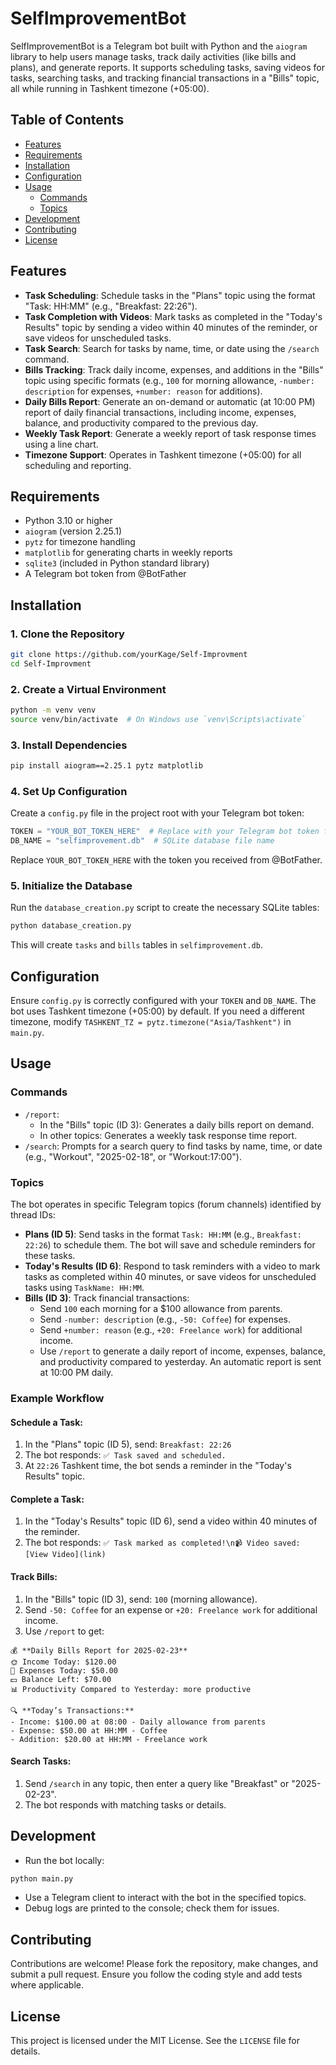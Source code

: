 # SelfImprovementBot

SelfImprovementBot is a Telegram bot built with Python and the `aiogram` library to help users manage tasks, track daily activities (like bills and plans), and generate reports. It supports scheduling tasks, saving videos for tasks, searching tasks, and tracking financial transactions in a "Bills" topic, all while running in Tashkent timezone (+05:00).

## Table of Contents
- [Features](#features)
- [Requirements](#requirements)
- [Installation](#installation)
- [Configuration](#configuration)
- [Usage](#usage)
  - [Commands](#commands)
  - [Topics](#topics)
- [Development](#development)
- [Contributing](#contributing)
- [License](#license)

## Features
- **Task Scheduling**: Schedule tasks in the "Plans" topic using the format "Task: HH:MM" (e.g., "Breakfast: 22:26").
- **Task Completion with Videos**: Mark tasks as completed in the "Today's Results" topic by sending a video within 40 minutes of the reminder, or save videos for unscheduled tasks.
- **Task Search**: Search for tasks by name, time, or date using the `/search` command.
- **Bills Tracking**: Track daily income, expenses, and additions in the "Bills" topic using specific formats (e.g., `100` for morning allowance, `-number: description` for expenses, `+number: reason` for additions).
- **Daily Bills Report**: Generate an on-demand or automatic (at 10:00 PM) report of daily financial transactions, including income, expenses, balance, and productivity compared to the previous day.
- **Weekly Task Report**: Generate a weekly report of task response times using a line chart.
- **Timezone Support**: Operates in Tashkent timezone (+05:00) for all scheduling and reporting.

## Requirements
- Python 3.10 or higher
- `aiogram` (version 2.25.1)
- `pytz` for timezone handling
- `matplotlib` for generating charts in weekly reports
- `sqlite3` (included in Python standard library)
- A Telegram bot token from @BotFather

## Installation

### 1. Clone the Repository
```bash
git clone https://github.com/yourKage/Self-Improvment
cd Self-Improvment
```

### 2. Create a Virtual Environment
```bash
python -m venv venv
source venv/bin/activate  # On Windows use `venv\Scripts\activate`
```

### 3. Install Dependencies
```bash
pip install aiogram==2.25.1 pytz matplotlib
```

### 4. Set Up Configuration
Create a `config.py` file in the project root with your Telegram bot token:
```python
TOKEN = "YOUR_BOT_TOKEN_HERE"  # Replace with your Telegram bot token from @BotFather
DB_NAME = "selfimprovement.db"  # SQLite database file name
```
Replace `YOUR_BOT_TOKEN_HERE` with the token you received from @BotFather.

### 5. Initialize the Database
Run the `database_creation.py` script to create the necessary SQLite tables:
```bash
python database_creation.py
```
This will create `tasks` and `bills` tables in `selfimprovement.db`.

## Configuration
Ensure `config.py` is correctly configured with your `TOKEN` and `DB_NAME`.
The bot uses Tashkent timezone (+05:00) by default. If you need a different timezone, modify `TASHKENT_TZ = pytz.timezone("Asia/Tashkent")` in `main.py`.

## Usage

### Commands
- `/report`:
  - In the "Bills" topic (ID 3): Generates a daily bills report on demand.
  - In other topics: Generates a weekly task response time report.
- `/search`: Prompts for a search query to find tasks by name, time, or date (e.g., "Workout", "2025-02-18", or "Workout:17:00").

### Topics
The bot operates in specific Telegram topics (forum channels) identified by thread IDs:

- **Plans (ID 5)**: Send tasks in the format `Task: HH:MM` (e.g., `Breakfast: 22:26`) to schedule them. The bot will save and schedule reminders for these tasks.
- **Today's Results (ID 6)**: Respond to task reminders with a video to mark tasks as completed within 40 minutes, or save videos for unscheduled tasks using `TaskName: HH:MM`.
- **Bills (ID 3)**: Track financial transactions:
  - Send `100` each morning for a $100 allowance from parents.
  - Send `-number: description` (e.g., `-50: Coffee`) for expenses.
  - Send `+number: reason` (e.g., `+20: Freelance work`) for additional income.
  - Use `/report` to generate a daily report of income, expenses, balance, and productivity compared to yesterday. An automatic report is sent at 10:00 PM daily.

### Example Workflow
#### Schedule a Task:
1. In the "Plans" topic (ID 5), send: `Breakfast: 22:26`
2. The bot responds: `✅ Task saved and scheduled.`
3. At `22:26` Tashkent time, the bot sends a reminder in the "Today's Results" topic.

#### Complete a Task:
1. In the "Today's Results" topic (ID 6), send a video within 40 minutes of the reminder.
2. The bot responds: `✅ Task marked as completed!\n📹 Video saved: [View Video](link)`

#### Track Bills:
1. In the "Bills" topic (ID 3), send: `100` (morning allowance).
2. Send `-50: Coffee` for an expense or `+20: Freelance work` for additional income.
3. Use `/report` to get:
```text
💰 **Daily Bills Report for 2025-02-23**
🌞 Income Today: $120.00
💸 Expenses Today: $50.00
💵 Balance Left: $70.00
📊 Productivity Compared to Yesterday: more productive

🔍 **Today’s Transactions:**
- Income: $100.00 at 08:00 - Daily allowance from parents
- Expense: $50.00 at HH:MM - Coffee
- Addition: $20.00 at HH:MM - Freelance work
```

#### Search Tasks:
1. Send `/search` in any topic, then enter a query like "Breakfast" or "2025-02-23".
2. The bot responds with matching tasks or details.

## Development
- Run the bot locally:
```bash
python main.py
```
- Use a Telegram client to interact with the bot in the specified topics.
- Debug logs are printed to the console; check them for issues.

## Contributing
Contributions are welcome! Please fork the repository, make changes, and submit a pull request. Ensure you follow the coding style and add tests where applicable.

## License
This project is licensed under the MIT License. See the `LICENSE` file for details.